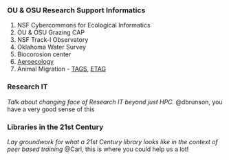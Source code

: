 ### OU & OSU Research Support Informatics

1. NSF Cybercommons for Ecological Informatics
2. OU & OSU Grazing CAP 
3. NSF Track-I Observatory
4. Oklahoma Water Survey
5. Biocorosion center
5. [Aeroecology](http://animalmigration.org/aeroecology/index.htm)
6. Animal Migration - [TAGS](http://tags.animalmigration.org), [ETAG](http://animalmigration.org/RFID/index.htm)



### Research IT
*Talk about changing face of Research IT beyond just HPC.*
@dbrunson, you have a very good sense of this

### Libraries in the 21st Century
*Lay groundwork for what a 21st Century library looks like in the context of 
peer based training*  @Carl, this is where you could help us a lot!
